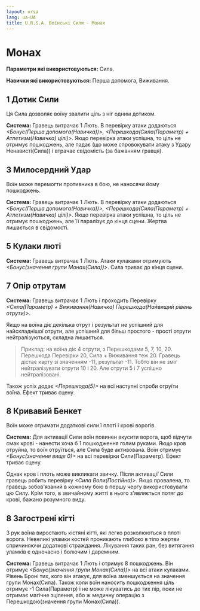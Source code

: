 ```yaml
---
layout: ursa
lang: ua-UA
title: U.R.S.A. Воїнські Сили - Монах
---
```


<div id="nav-placeholder"></div>
<script>
$(function(){
  $("#nav-placeholder").load("/ursa_doc/navbar.html");
});
</script>

# Монах

**Параметри які використовуються:** Сила.

**Навички які використовуються:** Перша допомога, Виживання.

## **1 Дотик Сили**

Ця Сила дозволяє воїну звалити ціль з ніг одним дотиком.

**Система:** Гравець витрачає 1 Лють. В перевірку атаки додаються
*<Бонус(Перша допомога(Навичка))>,
<Перешкода(Сила(Параметр) + Атлетизм(Навичка) цілі)>*. Якщо перевірка
атаки успішна, то ціль не отримує пошкоджень, але падає (що може
спровокувати атаку з Удару Ненависті(Сила)) і втрачає свідомість (за
бажанням гравця).

## **3 Милосердний Удар**

Воїн може перемогти противника в бою, не наносячи йому пошкоджень.

**Система:** Гравець витрачає 1 Лють. В перевірку атаки додаються
*<Бонус(Перша допомога(Навичка))>,
<Перешкода(Сила(Параметр) + Атлетизм(Навичка) цілі)>*. Якщо перевірка
атаки успішна, то ціль не отримує пошкоджень, але її паралізує до кінця
сцени. Жертва лишається в свідомості.

## **5 Кулаки люті**

**Система:** Гравець витрачає 1 Лють. Атаки кулаками отримують
*<Бонус(значення групи Монах(Сила))>*. Сила триває до кінця сцени.

## **7 Опір отрутам**

**Система:** Гравець витрачає 1 Лють і проходить Перевірку 
*<Сила(Параметр) + Виживання(Навичка) Перешкода(Найвищий рівень отрути)>*.

Якщо на воїна діє декілька отрут і результат не успішний для
найскладнішої отрути, але успішний для більш простого - прості отрути
нейтралізуються, складна лишається.

> Приклад: на воїна діє 4 отрути, з Перешкодами 5, 7, 10, 20.
> Перешкода Перевірки 20, Сила + Виживання теж 20. Гравець дістає карту зі
> значенням -11, результат -11. Тобто він не зміг нейтралізувати отрути
> 10 і 20. Але отрути 5 і 7 успішно нейтралізовані.

Також успіх додає *<Перешкода(5)>* на всі наступні спроби отруїти воїна.
Ефект триває сцену.

## **8 Кривавий Бенкет**

Воїн може отримати додаткові сили ї плоті і крові ворогів.

**Система:** Для активації Сили воїн повинен вкусити ворога, щоб відчути
смак крові - нанести хоча б 1 пошкодження голим руками. Якщо кров
отруйна, то воїн отруїться, але Сила буде активована. Воїн отримує 
*<Бонус(значення вище 0)>* на всі перевірки Сили(Параметр). Ефект триває
сцену.

Однак кров і плоть може викликати звичку. Після активації Сили гравець
робить перевірку *<Сила Воли(Постійна)>*. Якщо провалена, то гравець
зобов'язаний в кожному бою в першу чергу використовувати цю Силу. Крім
того, в звичайному житті в нього з'являється потяг до крові, бажано
розумного виду.

## **8 Загострені кігті**

З рук воїна виростають кістяні кігті, які легко розколюються в плоті
ворога. Невеликі уламки костей проникають глибоко в тіло жертви
спричиняючи додаткові страждання. Лікування таких ран, без витягання
уламків є одночасно і болючим і даремним.

**Система:** Гравець витрачає 1 Лють і отримує 8 пошкоджень. Він отримує
*<Бонус(значення групи Монах(Сила))>* на всі атаки кулаками. Рівень Броні
тих, кого він атакує, для воїна зменшується на значення групи
Монах(Сила). Також коли воїн наносить пошкодження ціль отримує
-1 Сила(Параметр) і не може лікуватись до тих пір, поки не отримає
магічне зцілення, або ж медичну операцію з
Перешкодою(значення групи Монах(Сила)).
